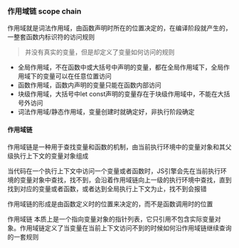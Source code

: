 ### 作用域链 scope chain
作用域就是词法作用域，由函数声明时所在的位置决定的，在编译阶段就产生的，一整套函数内标识符的访问规则
> 并没有真实的变量，但是却定义了变量如何访问的规则

- 全局作用域，不在函数中或大括号中声明的变量，都在全局作用域下，全局作用域下的变量可以在任意位置访问
- 函数作用域，函数内声明的变量只能在函数内部访问
- 块级作用域，大括号中let const声明的变量存在于块级作用域中，不能在大括号外访问
- 词法作用域/静态作用域，变量创建时就确定好，非执行阶段确定


#### 作用域链
作用域链是一种用于查找变量和函数的机制，由当前执行环境中的变量对象和其父级执行上下文的变量对象组成

当代码在一个执行上下文中访问一个变量或者函数时，JS引擎会先在当前执行环境的变量对象中查找，找不到，会沿着作用域链向上一级的执行环境中查找，直到找到对应的变量或者函数，或者达到全局执行上下文为止，找不到会报错

作用域链的形成是由函数定义时的位置来决定的，而不是函数调用时的位置
 
作用域链 本质上是一个指向变量对象的指针列表，它只引用不包含实际变量对象。作用域链定义了当变量在当前上下文访问不到的时候如何沿作用域链继续查询的一套规则
